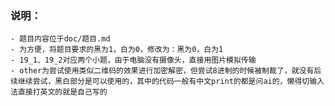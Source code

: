 ### 说明：

	- 题目内容位于doc/题目.md
	- 为方便，将题目要求的黑为1，白为0，修改为：黑为0，白为1
	- 19_1、19_2对应两个小题，由于电脑没有摄像头，直接用图片模拟传输
	- other为尝试使用类似二维码的效果进行加密解密，但尝试8进制的时候被制裁了，就没有后续继续尝试，黑白部分是可以使用的，其中的代码一般有中文print的都是问ai的，懒得切输入法直接打英文的就是自己写的

